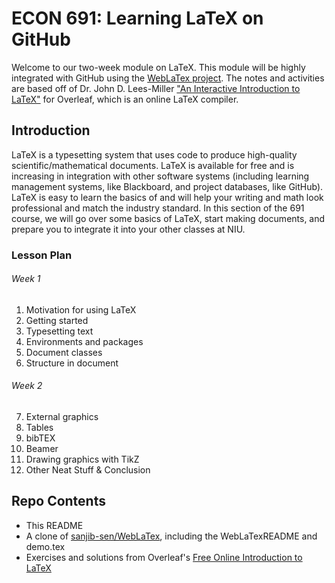 # ECON 691: Learning LaTeX on GitHub

Welcome to our two-week module on LaTeX. This module will be highly integrated with GitHub using the <a href="https://github.com/sanjib-sen/weblatex" target="_blank" rel="noreferrer noopener">WebLaTex project</a>. The notes and activities are based off of Dr. John D. Lees-Miller <a href="https://www.overleaf.com/learn/latex/Free_online_introduction_to_LaTeX_(part_1)" target="_blank" rel="noreferrer noopener">"An Interactive Introduction to LaTeX"</a> for Overleaf, which is an online LaTeX compiler.

## Introduction

LaTeX is a typesetting system that uses code to produce high-quality scientific/mathematical documents. LaTeX is available for free and is increasing in integration with other software systems (including learning management systems, like Blackboard, and project databases, like GitHub). LaTeX is easy to learn the basics of and will help your writing and math look professional and match the industry standard. In this section of the 691 course, we will go over some basics of LaTeX, start making documents, and prepare you to integrate it into your other classes at NIU.

### Lesson Plan

###### Week 1
1.  Motivation for using LaTeX
2.  Getting started
3.  Typesetting text
4.  Environments and packages
5.  Document classes
6.  Structure in document

###### Week 2
7. External graphics
8. Tables
9. bibTEX
10. Beamer
11. Drawing graphics with TikZ
12. Other Neat Stuff & Conclusion

## Repo Contents

- This README
- A clone of [sanjib-sen/WebLaTex](https://github.com/sanjib-sen/weblatex), including the WebLaTexREADME and demo.tex
- Exercises and solutions from Overleaf's [Free Online Introduction to LaTeX](https://www.overleaf.com/learn/latex/Free_online_introduction_to_LaTeX_(part_1))
